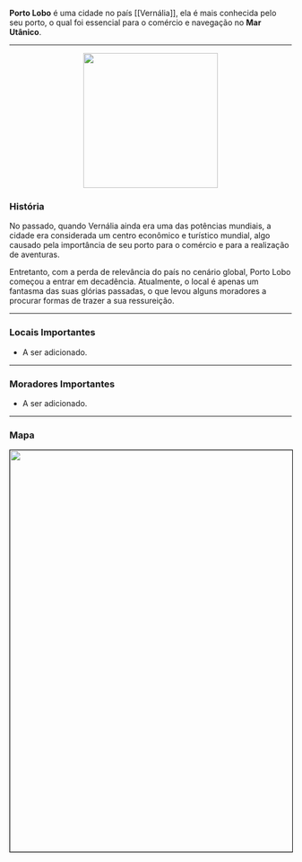 **Porto Lobo** é uma cidade no país [[Vernália]], ela é mais conhecida pelo seu porto, o qual foi essencial para o comércio e navegação no **Mar Utânico**.

---

<div style="text-align: center;">
<img src="https://i.imgur.com/kVGYAxE.png" width="240">
</div>

### História

No passado, quando Vernália ainda era uma das potências mundiais, a cidade era considerada um centro econômico e turístico mundial, algo causado pela importância de seu porto para o comércio e para a realização de aventuras.

Entretanto, com a perda de relevância do país no cenário global, Porto Lobo começou a entrar em decadência. Atualmente, o local é apenas um fantasma das suas glórias passadas, o que levou alguns moradores a procurar formas de trazer a sua ressureição.

---

### Locais Importantes

- A ser adicionado.

---

### Moradores Importantes

- A ser adicionado.

---

### Mapa

<div style="text-align: center;">
<img src="https://i.imgur.com/KoiBxAX.jpg" width="715" style="border: 1px solid black;">
</div>
